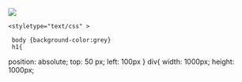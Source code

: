 <!DOCTYPE html>
<html>
 <head>
  <img src="IMG_1018[1].PNG.jpg"> 
  
   </head>  
    <title>sunset/>
    </title>
       
    
    <styletype="text/css" >
     
     body {background-color:grey}
     h1{
position: absolute;
top: 50 px;
left: 100px
}
div{
width: 1000px;
height: 1000px;
</style>

<body>
  <p><a href="my zine.pdf"</a></p>
  
</html>
